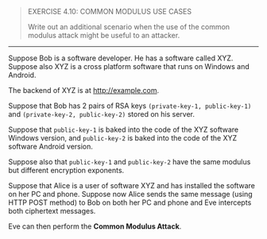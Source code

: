 > EXERCISE 4.10: COMMON MODULUS USE CASES 
> 
> Write out an additional scenario when the use of the common modulus attack 
> might be useful to an attacker. 

--------------------------------

Suppose Bob is a software developer. He has a software called XYZ. 
Suppose also XYZ is a cross platform software that runs on Windows and Android. 

The backend of XYZ is at http://example.com.

Suppose that Bob has 2 pairs of RSA keys `(private-key-1, public-key-1)` and 
`(private-key-2, public-key-2)` stored on his server. 

Suppose that `public-key-1` is baked into the code of the XYZ software Windows version, 
and `public-key-2` is baked into the code of the XYZ software Android version. 

Suppose also that `public-key-1` and `public-key-2` have the same modulus but different
encryption exponents. 

Suppose that Alice is a user of software XYZ and has installed the software on her 
PC and phone. Suppose now Alice sends the same message (using HTTP POST method) to 
Bob on both her PC and phone and Eve intercepts both ciphertext messages. 

Eve can then perform the **Common Modulus Attack**. 

